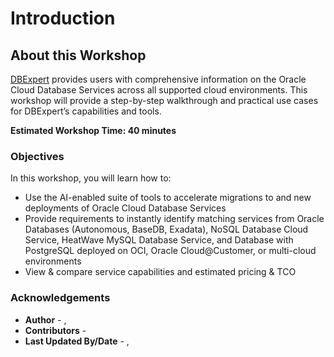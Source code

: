 # Introduction

## About this Workshop

[DBExpert](https://apexadb.oracle.com/ords/r/dbexpert/dbsn/home) provides users with comprehensive information on the Oracle Cloud Database Services across all supported cloud environments. This workshop will provide a step-by-step walkthrough and practical use cases for DBExpert’s capabilities and tools.

**Estimated Workshop Time:  40 minutes** 

### **Objectives**

In this workshop, you will learn how to:
* Use the AI-enabled suite of tools to accelerate migrations to and new deployments of Oracle Cloud Database Services
* Provide requirements to instantly identify matching services from Oracle Databases (Autonomous, BaseDB, Exadata), NoSQL Database Cloud Service, HeatWave MySQL Database Service, and Database with PostgreSQL deployed on OCI, Oracle Cloud@Customer, or multi-cloud environments
* View & compare service capabilities and estimated pricing & TCO

### Acknowledgements
* **Author** - [](var:author_names), [](var:group_name)
* **Contributors** -  [](var:contributors_names)
* **Last Updated By/Date** - [](var:author_names), [](var:last_updated)
